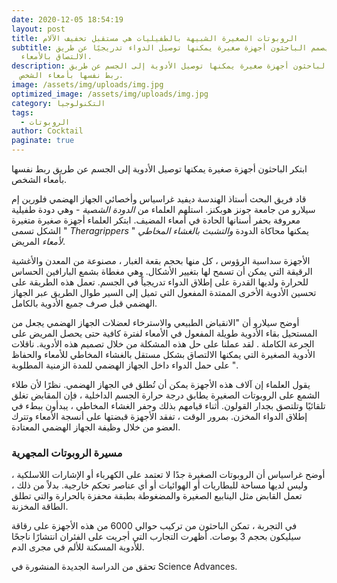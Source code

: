 ```yaml
---
date: 2020-12-05 18:54:19
layout: post
title: الروبوتات الصغيرة الشبيهة بالطفيليات هي مستقبل تخفيف الآلام
subtitle: يصمم الباحثون أجهزة صغيرة يمكنها توصيل الدواء تدريجيًا عن طريق
  الالتصاق بالأمعاء.
description: ابتكر الباحثون أجهزة صغيرة يمكنها توصيل الأدوية إلى الجسم عن طريق
  ربط نفسها بأمعاء الشخص.
image: /assets/img/uploads/img.jpg
optimized_image: /assets/img/uploads/img.jpg
category: التكنولوجيا
tags:
  - الروبوتات
author: Cocktail
paginate: true
---
```

ابتكر الباحثون أجهزة صغيرة يمكنها توصيل الأدوية إلى الجسم عن طريق ربط نفسها بأمعاء الشخص.

قاد فريق البحث أستاذ الهندسة ديفيد غراسياس وأخصائي الجهاز الهضمي فلورين إم سيلارو من جامعة جونز هوبكنز. استلهم العلماء من *الدودة الشصية* - وهي دودة طفيلية معروفة بحفر أسنانها الحادة في أمعاء المضيف. ابتكر العلماء أجهزة صغيرة متغيرة الشكل تسمى " *Theragrippers* " يمكنها محاكاة الدودة *والتشبث بالغشاء المخاطي لأمعاء* المريض.

الأجهزة سداسية الرؤوس ، كل منها بحجم بقعة الغبار ، مصنوعة من المعدن والأغشية الرقيقة التي يمكن أن تسمح لها بتغيير الأشكال. وهي مغطاة بشمع البارافين الحساس للحرارة ولديها القدرة على إطلاق الدواء تدريجياً في الجسم. تعمل هذه الطريقة على تحسين الأدوية الأخرى الممتدة المفعول التي تميل إلى السير طوال الطريق عبر الجهاز الهضمي قبل صرف جميع الأدوية بالكامل.

أوضح سيلارو أن "الانقباض الطبيعي والاسترخاء لعضلات الجهاز الهضمي يجعل من المستحيل بقاء الأدوية طويلة المفعول في الأمعاء لفترة كافية حتى يحصل المريض على الجرعة الكاملة . لقد عملنا على حل هذه المشكلة من خلال تصميم هذه الأدوية. ناقلات الأدوية الصغيرة التي يمكنها الالتصاق بشكل مستقل بالغشاء المخاطي للأمعاء والحفاظ على حمل الدواء داخل الجهاز الهضمي للمدة الزمنية المطلوبة ".

يقول العلماء إن آلاف هذه الأجهزة يمكن أن تُطلق في الجهاز الهضمي. نظرًا لأن طلاء الشمع على الروبوتات الصغيرة يطابق درجة حرارة الجسم الداخلية ، فإن المقابض تغلق تلقائيًا وتلتصق بجدار القولون. أثناء قيامهم بذلك وحفر الغشاء المخاطي ، يبدأون ببطء في إطلاق الدواء المخزن. بمرور الوقت ، تفقد الأجهزة قبضتها على أنسجة الأمعاء وتترك العضو من خلال وظيفة الجهاز الهضمي المعتادة.

### مسيرة الروبوتات المجهرية

أوضح غراسياس أن الروبوتات الصغيرة جدًا لا تعتمد على الكهرباء أو الإشارات اللاسلكية ، وليس لديها مساحة للبطاريات أو الهوائيات أو أي عناصر تحكم خارجية. بدلاً من ذلك ، تعمل القابض مثل الينابيع الصغيرة والمضغوطة بطبقة محفزة بالحرارة والتي تطلق الطاقة المخزنة.

في التجربة ، تمكن الباحثون من تركيب حوالي 6000 من هذه الأجهزة على رقاقة سيليكون بحجم 3 بوصات. أظهرت التجارب التي أجريت على الفئران انتشارًا ناجحًا للأدوية المسكنة للألم في مجرى الدم.

تحقق من الدراسة الجديدة المنشورة في Science Advances.